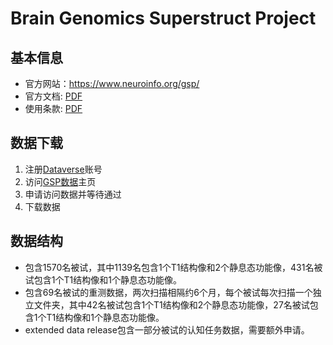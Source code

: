 # Brain Genomics Superstruct Project

## 基本信息

* 官方网站：<https://www.neuroinfo.org/gsp/>
* 官方文档: [PDF](https://static1.squarespace.com/static/5b58b6da7106992fb15f7d50/t/5b68650d8a922db3bb807a90/1533568270847/GSP_README_140630.pdf)
* 使用条款: [PDF](https://static1.squarespace.com/static/5b58b6da7106992fb15f7d50/t/5b9be33b40ec9a8ee90a736d/1583778449800/GSP_DataUse_Terms_2014-04-22.pdf)

## 数据下载

1. 注册[Dataverse](https://dataverse.harvard.edu/)账号
2. 访问[GSP数据](https://dataverse.harvard.edu/dataset.xhtml?persistentId=doi:10.7910/DVN/25833)主页
3. 申请访问数据并等待通过
4. 下载数据

## 数据结构

* 包含1570名被试，其中1139名包含1个T1结构像和2个静息态功能像，431名被试包含1个T1结构像和1个静息态功能像。
* 包含69名被试的重测数据，两次扫描相隔约6个月，每个被试每次扫描一个独立文件夹，其中42名被试包含1个T1结构像和2个静息态功能像，27名被试包含1个T1结构像和1个静息态功能像。
* extended data release包含一部分被试的认知任务数据，需要额外申请。
